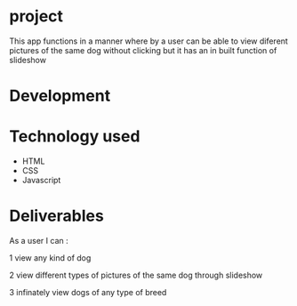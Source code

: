 # project
This app functions in a manner where by a user can be able to view diferent pictures of the same dog without clicking but it has an in built function of slideshow 

# Development


# Technology used
- HTML
- CSS
- Javascript



# Deliverables

As a user I can :

1 view any kind of dog 

2 view different types of pictures of the same dog through slideshow 

3 infinately view dogs of any type of breed 